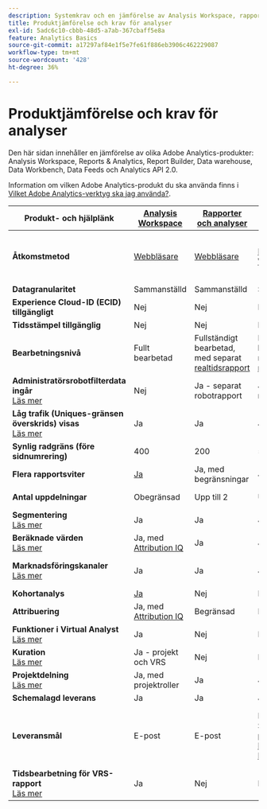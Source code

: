 ```yaml
---
description: Systemkrav och en jämförelse av Analysis Workspace, rapporter och analyser, Report Builder, Data warehouse och Data Workbench
title: Produktjämförelse och krav för analyser
exl-id: 5adc6c10-cbbb-48d5-a7ab-367cbaff5e8a
feature: Analytics Basics
source-git-commit: a17297af84e1f5e7fe61f886eb3906c462229087
workflow-type: tm+mt
source-wordcount: '428'
ht-degree: 36%

---
```


# Produktjämförelse och krav för analyser

Den här sidan innehåller en jämförelse av olika Adobe Analytics-produkter: Analysis Workspace, Reports &amp; Analytics, Report Builder, Data warehouse, Data Workbench, Data Feeds och Analytics API 2.0.

Information om vilken Adobe Analytics-produkt du ska använda finns i [Vilket Adobe Analytics-verktyg ska jag använda?](/help/admin/get-started/which-analytics-tool.md).

| Produkt- och hjälplänk | [Analysis Workspace](/help/analyze/analysis-workspace/home.md) | [Rapporter och analyser](/help/analyze/reports-analytics/getting-started.md) | [Report Builder](/help/analyze/report-builder/home.md) | [Data Warehouse](/help/export/data-warehouse/data-warehouse.md) | [Data Workbench](https://experienceleague.adobe.com/docs/data-workbench/using/home.html) | [Datafeeds](/help/export/analytics-data-feed/data-feed-overview.md) | [Analytics API 2.0](https://www.adobe.io/apis/experiencecloud/analytics/docs.html) |
|---|---|---|---|---|---|---|---|
| **Åtkomstmetod** | [Webbläsare](/help/admin/get-started/sys-reqs.md) | [Webbläsare](/help/admin/get-started/sys-reqs.md) | [MS Excel för Windows](/help/analyze/report-builder/setup/system-requirements.md) | Konfigurera via webbläsaren. [Läs mer](/help/admin/get-started/sys-reqs.md) | [Windows 64 bitar](https://experienceleague.adobe.com/docs/data-workbench/using/install/c-data-workbench-client-install.html) | Konfigurera via webbläsaren. [Läs mer](/help/export/analytics-data-feed/data-feed-overview.md) | RESTful API tools. Logga in med Adobe Developer inloggningsuppgifter. [Läs mer](https://developer.adobe.com/analytics-apis/docs/2.0/) |
| **Datagranularitet** | Sammanställd | Sammanställd | Sammanställd | Sammanställd | Träff | Träff | Sammanställd |
| **Experience Cloud-ID (ECID) tillgängligt** | Nej | Nej | Nej | Ja | Ja | Ja | Nej |
| **Tidsstämpel tillgänglig** | Nej | Nej | Nej | Nej | Ja | Ja | Nej |
| **Bearbetningsnivå** | Fullt bearbetad | Fullständigt bearbetad, med separat [realtidsrapport](/help/admin/admin/c-manage-report-suites/c-edit-report-suites/realtime/realtime.md) | Fullständigt bearbetad, med separat [realtidsrapport](/help/admin/admin/c-manage-report-suites/c-edit-report-suites/realtime/realtime.md) | Fullt bearbetad | Fullt bearbetad | Fullt bearbetad | Fullt bearbetad |
| **Administratörsrobotfilterdata ingår** <br> [Läs mer](/help/admin/admin/c-manage-report-suites/c-edit-report-suites/general/bot-removal/bot-removal.md) | Nej | Ja - separat robotrapport | Ja - separat robotrapport | Nej | Nej | Nej | Nej |
| **Låg trafik (Uniques-gränsen överskrids) visas** <br> [Läs mer](/help/technotes/low-traffic.md) | Ja | Ja | Ja | Nej | Nej | Nej | Ja |
| **Synlig radgräns (före sidnumrering)** | 400 | 200 | 50000 | Obegränsad | Obegränsad | Obegränsad | 50000 |
| **Flera rapportsviter** | [Ja](/help/analyze/analysis-workspace/build-workspace-project/multiple-report-suites.md) | Ja, med begränsningar | Ja | Nej | Ja | Nej | Ja |
| **Antal uppdelningar** | Obegränsad | Upp till 2 | Upp till 2 | Obegränsad | Obegränsad | Obegränsad | Obegränsat, kör över flera frågor |
| **Segmentering** <br> [Läs mer](/help/components/segmentation/segmentation-workflow/seg-workflow.md) | Ja | Ja | Ja | Ja, med [begränsningar](/help/components/segmentation/seg-reference/seg-compatibility.md) | Ja | Nej | Ja |
| **Beräknade värden** <br> [Läs mer](/help/components/c-calcmetrics/cm-overview.md) | Ja, med [Attribution IQ](/help/analyze/analysis-workspace/attribution/overview.md) | Ja | Ja | Nej | Ja | Nej | Ja, med [Attribution IQ](/help/analyze/analysis-workspace/attribution/overview.md) |
| **Marknadsföringskanaler** <br> [Läs mer](/help/components/c-marketing-channels/c-getting-started-mchannel.md) | Ja | Ja | Ja | Ja | Ja | Ja - [va_finder, va_Närmare](/help/export/analytics-data-feed/c-df-contents/datafeeds-reference.md) | Ja |
| **Kohortanalys** | [Ja](/help/analyze/analysis-workspace/visualizations/cohort-table/cohort-analysis.md) | Nej | Nej | Nej | Ja | Nej | Nej |
| **Attribuering** | Ja, med [Attribution IQ](/help/analyze/analysis-workspace/attribution/overview.md) | Begränsad | Begränsad | Nej | Ja | Nej | Ja, med [Attribution IQ](/help/analyze/analysis-workspace/attribution/overview.md) |
| **Funktioner i Virtual Analyst** <br> [Läs mer](/help/analyze/analysis-workspace/virtual-analyst/overview.md) | Ja | Nej | Nej | Nej | Nej | Nej | Ja |
| **Kuration** <br> [Läs mer](/help/analyze/analysis-workspace/curate-share/curate.md) | Ja - projekt och VRS | Nej | Nej | Nej | Nej | Nej | Ja - endast VRS |
| **Projektdelning** <br> [Läs mer](/help/analyze/analysis-workspace/curate-share/share-projects.md) | Ja, med projektroller | Ja | Ja | Nej | Ja | Nej | Nej |
| **Schemalagd leverans** | Ja | Ja | Ja | Ja | Nej | Ja | Nej |
| **Leveransmål** | E-post | E-post | E-post, FTP, SFTP, [publicera till Microsoft PowerBI](/help/analyze/report-builder/c-publish-power-bi/power-bi.md) | E-post, FTP. Kontakta kundtjänst för ytterligare destinationssupport som SFTP, Azure Blob, Amazon S3 | - | FTP, SFTP, Azure Blob, Amazon S3 | - |
| **Tidsbearbetning för VRS-rapport** <br> [Läs mer](/help/components/vrs/vrs-report-time-processing.md) | Ja | Nej | Nej | Nej | Nej | Nej | Ja |
